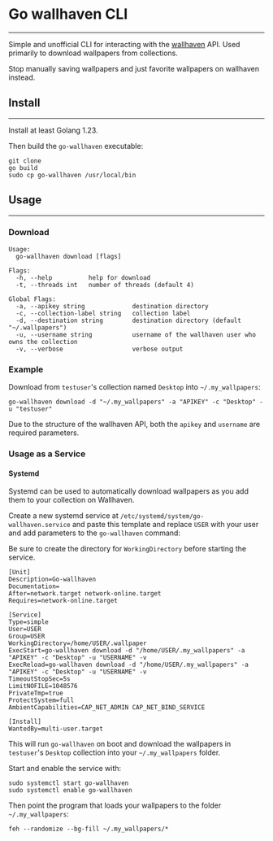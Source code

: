 # Go wallhaven CLI

---

Simple and unofficial CLI for interacting with the [wallhaven](https://wallhaven.cc) API. Used primarily to download wallpapers from collections.

Stop manually saving wallpapers and just favorite wallpapers on wallhaven instead.

## Install

---

Install at least Golang 1.23.

Then build the `go-wallhaven` executable:

```shell
git clone
go build
sudo cp go-wallhaven /usr/local/bin
```

## Usage

---

### Download

```shell
Usage:
  go-wallhaven download [flags]

Flags:
  -h, --help          help for download
  -t, --threads int   number of threads (default 4)

Global Flags:
  -a, --apikey string             destination directory
  -c, --collection-label string   collection label
  -d, --destination string        destination directory (default "~/.wallpapers")
  -u, --username string           username of the wallhaven user who owns the collection
  -v, --verbose                   verbose output
```

### Example

Download from `testuser`'s collection named `Desktop` into `~/.my_wallpapers`:
```shell
go-wallhaven download -d "~/.my_wallpapers" -a "APIKEY" -c "Desktop" -u "testuser"
```

Due to the structure of the wallhaven API, both the `apikey` and `username` are required parameters.

### Usage as a Service

#### Systemd

Systemd can be used to automatically download wallpapers as you add them to your collection on Wallhaven.

Create a new systemd service at `/etc/systemd/system/go-wallhaven.service` and paste this template and replace `USER` with your user and add parameters to the `go-wallhaven` command:

Be sure to create the directory for `WorkingDirectory` before starting the service.

```shell
[Unit]
Description=Go-wallhaven
Documentation=
After=network.target network-online.target
Requires=network-online.target

[Service]
Type=simple
User=USER
Group=USER
WorkingDirectory=/home/USER/.wallpaper
ExecStart=go-wallhaven download -d "/home/USER/.my_wallpapers" -a "APIKEY" -c "Desktop" -u "USERNAME" -v
ExecReload=go-wallhaven download -d "/home/USER/.my_wallpapers" -a "APIKEY" -c "Desktop" -u "USERNAME" -v
TimeoutStopSec=5s
LimitNOFILE=1048576
PrivateTmp=true
ProtectSystem=full
AmbientCapabilities=CAP_NET_ADMIN CAP_NET_BIND_SERVICE

[Install]
WantedBy=multi-user.target

```

This will run `go-wallhaven` on boot and download the wallpapers in `testuser`'s `Desktop` collection into your `~/.my_wallpapers` folder.

Start and enable the service with:
```shell
sudo systemctl start go-wallhaven
sudo systemctl enable go-wallhaven
```

Then point the program that loads your wallpapers to the folder `~/.my_wallpapers`:
```shell
feh --randomize --bg-fill ~/.my_wallpapers/*
```

